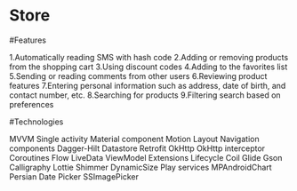# Store



#Features   

1.Automatically reading SMS with hash code
2.Adding or removing products from the shopping cart
3.Using discount codes
4.Adding to the favorites list
5.Sending or reading comments from other users
6.Reviewing product features
7.Entering personal information such as address, date of birth, and contact number, etc.
8.Searching for products
9.Filtering search based on preferences



#Technologies

MVVM 
Single activity
Material component 
Motion Layout 
Navigation components 
Dagger-Hilt 
Datastore 
Retrofit 
OkHttp 
OkHttp interceptor     
Coroutines 
Flow 
LiveData 
ViewModel 
Extensions 
Lifecycle 
Coil 
Glide 
Gson 
Calligraphy 
Lottie 
Shimmer 
DynamicSize 
Play services 
MPAndroidChart 
Persian Date Picker 
SSImagePicker
